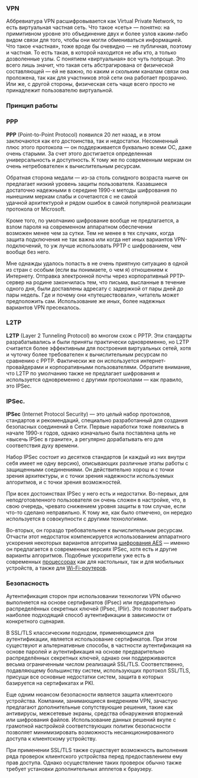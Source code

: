 ### VPN
Аббревиатура VPN расшифровывается как Virtual Private Network, то есть виртуальная частная сеть.
Что такое «сеть» — понятно: на примитивном уровне это объединение двух и более узлов каким-либо видом связи для того, чтобы они могли обмениваться информацией.
Что такое «частная», тоже вроде бы очевидно — не публичная, поэтому и частная. То есть такая, в которой находится не абы кто, а только дозволенные узлы.
С понятием «виртуальная» все чуть попроще. Это всего лишь значит, что такая сеть абстрагирована от физической составляющей — ей не важно, по каким и скольким каналам связи она проложена, так как для участников этой сети она работает прозрачно. Или же, с другой стороны, физическая сеть чаще всего просто не принадлежит пользователю виртуальной.

### Принцип работы


### PPP
**PPP** (Point-to-Point Protocol) появился 20 лет назад, и в этом заключаются как его достоинства, так и недостатки. Несомненный плюс этого протокола — он поддерживается буквально всеми ОС, даже очень старыми. За счет этого достигается определенная универсальность и доступность. К тому же по современным меркам он очень нетребователен к вычислительным ресурсам.

Обратная сторона медали — из-за столь солидного возраста нынче он предлагает низкий уровень защиты пользователя. Казавшиеся достаточно надежными в середине 1990-х методы шифрования по нынешним меркам слабы и сочетаются с не самой удачной архитектурой и рядом ошибок в самой популярной реализации протокола от Microsoft.

Кроме того, по умолчанию шифрование вообще не предлагается, а взлом пароля на современном аппаратном обеспечении возможен менее чем за сутки. Тем не менее в тех случаях, когда защита подключения не так важна или когда нет иных вариантов VPN-подключений, то уж лучше использовать PPTP с шифрованием, чем вообще без него.

Мне однажды удалось попасть в не очень приятную ситуацию в одной из стран с особым (если вы понимаете, о чем я) отношением к Интернету. Отправка электронной почты через корпоративный PPTP-сервер на родине закончилась тем, что письма, высланные в течение одного дня, были доставлены адресату с задержкой от пары дней до пары недель. Где и почему они «путешествовали», читатель может предположить сам. Использование же иных, более надежных вариантов VPN пресекалось.

### L2TP
**L2TP** (Layer 2 Tunneling Protocol) во многом схож с PPTP. Эти стандарты разрабатывались и были приняты практически одновременно, но L2TP считается более эффективным для построения виртуальных сетей, хотя и чуточку более требователен к вычислительным ресурсам по сравнению с PPTP. Фактически же он используется интернет-провайдерами и корпоративными пользователями. Обратите внимание, что L2TP по умолчанию также не предлагает шифрования и используется одновременно с другими протоколами — как правило, это IPSec.

### IPSec. 
**IPSec** (Internet Protocol Security) — это целый набор протоколов, стандартов и рекомендаций, специально разработанный для создания безопасных соединений в Сети. Первые наработки тоже появились в начале 1990-х годов, однако изначально была поставлена цель не «высечь IPSec в граните», а регулярно дорабатывать его для соответствия духу времени.

Набор IPSec состоит из десятков стандартов (и каждый из них внутри себя имеет не одну версию), описывающих различные этапы работы с защищенными соединениями. Он действительно хорош и с точки зрения архитектуры, и с точки зрения надежности используемых алгоритмов, и с точки зрения возможностей.

При всех достоинствах IPSec у него есть и недостатки. Во-первых, для неподготовленного пользователя он очень сложен в настройке, что, в свою очередь, чревато снижением уровня защиты в том случае, если что-то сделано неправильно. К тому же, как было отмечено, он нередко используется в совокупности с другими технологиями.

Во-вторых, он гораздо требовательнее к вычислительным ресурсам. Отчасти этот недостаток компенсируется использованием аппаратного ускорения некоторых вариантов алгоритма [шифрования AES](https://ru.wikipedia.org/wiki/Advanced_Encryption_Standard) — именно он предлагается в современных версиях IPSec, хотя есть и другие варианты алгоритмов. Подобные ускорители уже есть в современных [процессорах](http://www.intel.com/content/www/us/en/intelligent-systems/wireless-infrastructure/aes-ipsec-performance-linux-paper.html) как для настольных, так и для мобильных устройств, а также для [Wi-Fi-роутеров](http://www.3dnews.ru/925917).


### Безопасность
Аутентификация сторон при использовании технологии VPN обычно выполняется на основе сертификатов (IPsec) или предварительно распределённых секретных ключей (IPsec, IPlir). Это позволяет выбрать наиболее подходящий способ аутентификации в зависимости от конкретного сценария.

В SSL/TLS классическим подходом, применяющимся для аутентификации, является использование сертификатов. При этом существуют и альтернативные способы, в частности аутентификация на основе паролей и аутентификация на основе предварительно распределённых секретных ключей, однако они поддерживаются весьма ограниченным числом реализаций SSL/TLS. Соответственно, подавляющему большинству систем, использующих протокол SSL/TLS, присущи все основные недостатки систем, защита в которых базируется на сертификатах и PKI.

Еще одним нюансом безопасности является защита клиентского устройства. Компании, занимающиеся внедрением VPN, зачастую предлагают дополнительные сопутствующие решения, такие как антивирусы, межсетевые экраны, средства обнаружения вторжений или шифрования файлов. Использование данных решений вкупе с грамотной настройкой соответствующих политик безопасности позволяет минимизировать возможность несанкционированного доступа к клиентскому устройству.

При применении SSL/TLS также существует возможность выполнения ряда проверок клиентского устройства перед предоставлением ему прав доступа. Однако осуществление таких проверок обычно также требует установки дополнительных апплетов к браузеру.